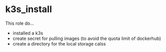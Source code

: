 k3s_install
===========

This role do...

- installed a k3s
- create secret for pulling images (to avoid the quota limit of dockerhub)
- create a directory for the local storage calss
